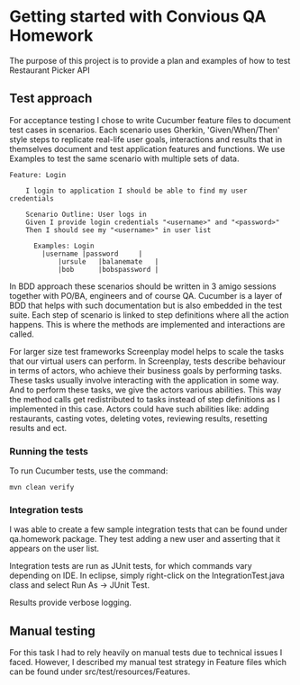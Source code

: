 # Getting started with Convious QA Homework

The purpose of this project is to provide a plan and examples of how to test Restaurant Picker API

## Test approach

For acceptance testing I chose to write Cucumber feature files to document test cases in scenarios.
Each scenario uses Gherkin, 'Given/When/Then' style steps to replicate real-life user goals, interactions and results that in themselves document and test 
application features and functions. We use Examples to test the same scenario with multiple sets of data.

```
Feature: Login

	I login to application I should be able to find my user credentials

	Scenario Outline: User logs in
    Given I provide login credentials "<username>" and "<password>"
    Then I should see my "<username>" in user list
    
      Examples: Login
  	    |username |password     |
            |ursule   |balanemate   |
            |bob      |bobspassword |
```


In BDD approach these scenarios should be written in 3 amigo sessions together with PO/BA, engineers and of course QA.
Cucumber is a layer of BDD that helps with such documentation but is also embedded in the test suite. Each step of scenario is linked to step definitions 
where all the action happens. This is where the methods are implemented and interactions are called. 

For larger size test frameworks Screenplay model helps to scale the tasks that our virtual users can perform. In Screenplay, tests describe behaviour 
in terms of actors, who achieve their business goals by performing tasks. These tasks usually involve interacting with the application in some way.
And to perform these tasks, we give the actors various abilities. This way the method calls get redistributed to tasks instead of step definitions as I 
implemented in this case.
Actors could have such abilities like: adding restaurants, casting votes, deleting votes, reviewing results, resetting results and ect.


### Running the tests

To run Cucumber tests, use the command:

``` 
mvn clean verify 

```

### Integration tests

I was able to create a few sample integration tests that can be found under qa.homework package. They test adding a new user and asserting that it appears 
on the user list.

Integration tests are run as JUnit tests, for which commands vary depending on IDE. In eclipse, simply right-click on the IntegrationTest.java class and 
select Run As -> JUnit Test.

Results provide verbose logging.

## Manual testing

For this task I had to rely heavily on manual tests due to technical issues I faced. However, I described my manual test strategy in Feature files which
can be found under src/test/resources/Features.